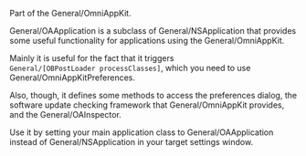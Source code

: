 Part of the General/OmniAppKit.

General/OAApplication is a subclass of General/NSApplication that provides some useful functionality for applications using the General/OmniAppKit.

Mainly it is useful for the fact that it triggers <code> General/[OBPostLoader processClasses]</code>, which you need to use General/OmniAppKitPreferences.

Also, though, it defines some methods to access the preferences dialog, the software update checking framework that General/OmniAppKit provides, and the General/OAInspector.

Use it by setting your main application class to General/OAApplication instead of General/NSApplication in your target settings window.